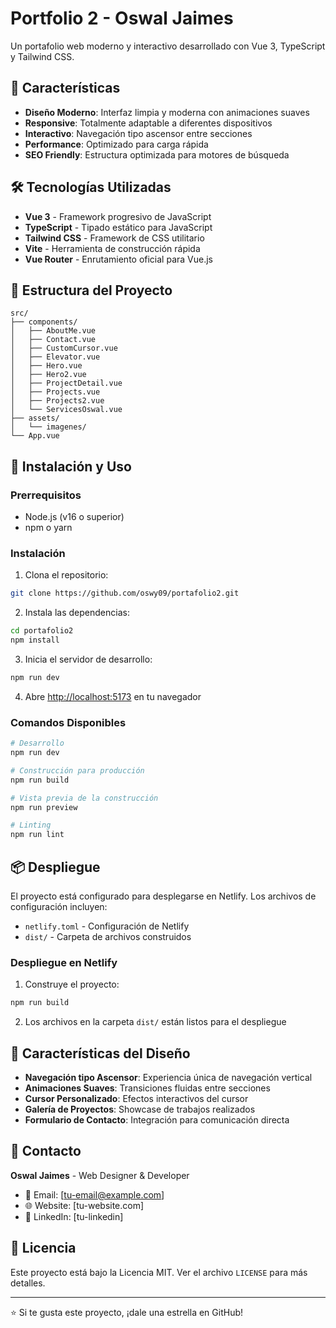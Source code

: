 # Portfolio 2 - Oswal Jaimes

Un portafolio web moderno y interactivo desarrollado con Vue 3, TypeScript y Tailwind CSS.

## 🚀 Características

- **Diseño Moderno**: Interfaz limpia y moderna con animaciones suaves
- **Responsive**: Totalmente adaptable a diferentes dispositivos
- **Interactivo**: Navegación tipo ascensor entre secciones
- **Performance**: Optimizado para carga rápida
- **SEO Friendly**: Estructura optimizada para motores de búsqueda

## 🛠️ Tecnologías Utilizadas

- **Vue 3** - Framework progresivo de JavaScript
- **TypeScript** - Tipado estático para JavaScript
- **Tailwind CSS** - Framework de CSS utilitario
- **Vite** - Herramienta de construcción rápida
- **Vue Router** - Enrutamiento oficial para Vue.js

## 📁 Estructura del Proyecto

```
src/
├── components/
│   ├── AboutMe.vue
│   ├── Contact.vue
│   ├── CustomCursor.vue
│   ├── Elevator.vue
│   ├── Hero.vue
│   ├── Hero2.vue
│   ├── ProjectDetail.vue
│   ├── Projects.vue
│   ├── Projects2.vue
│   └── ServicesOswal.vue
├── assets/
│   └── imagenes/
└── App.vue
```

## 🚀 Instalación y Uso

### Prerrequisitos

- Node.js (v16 o superior)
- npm o yarn

### Instalación

1. Clona el repositorio:
```bash
git clone https://github.com/oswy09/portafolio2.git
```

2. Instala las dependencias:
```bash
cd portafolio2
npm install
```

3. Inicia el servidor de desarrollo:
```bash
npm run dev
```

4. Abre [http://localhost:5173](http://localhost:5173) en tu navegador

### Comandos Disponibles

```bash
# Desarrollo
npm run dev

# Construcción para producción
npm run build

# Vista previa de la construcción
npm run preview

# Linting
npm run lint
```

## 📦 Despliegue

El proyecto está configurado para desplegarse en Netlify. Los archivos de configuración incluyen:

- `netlify.toml` - Configuración de Netlify
- `dist/` - Carpeta de archivos construidos

### Despliegue en Netlify

1. Construye el proyecto:
```bash
npm run build
```

2. Los archivos en la carpeta `dist/` están listos para el despliegue

## 🎨 Características del Diseño

- **Navegación tipo Ascensor**: Experiencia única de navegación vertical
- **Animaciones Suaves**: Transiciones fluidas entre secciones
- **Cursor Personalizado**: Efectos interactivos del cursor
- **Galería de Proyectos**: Showcase de trabajos realizados
- **Formulario de Contacto**: Integración para comunicación directa

## 📧 Contacto

**Oswal Jaimes** - Web Designer & Developer

- 📧 Email: [tu-email@example.com]
- 🌐 Website: [tu-website.com]
- 💼 LinkedIn: [tu-linkedin]

## 📄 Licencia

Este proyecto está bajo la Licencia MIT. Ver el archivo `LICENSE` para más detalles.

---

⭐ Si te gusta este proyecto, ¡dale una estrella en GitHub!